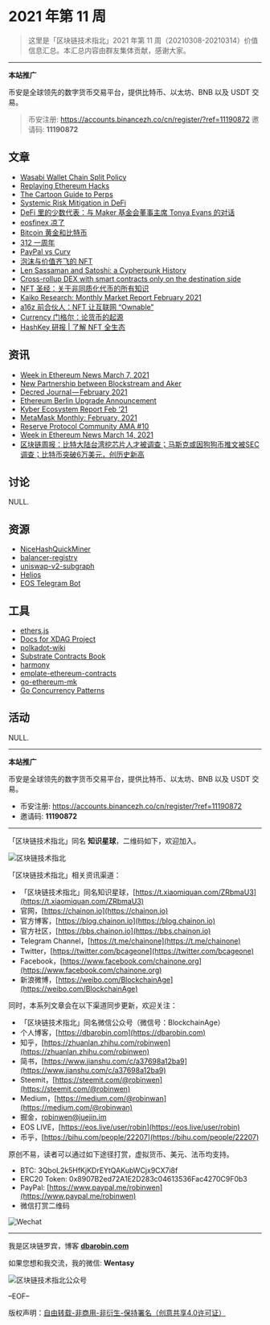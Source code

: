 # 2021 年第 11 周

> 这里是「区块链技术指北」2021 年第 11 周（20210308-20210314）价值信息汇总。本汇总内容由群友集体贡献，感谢大家。

***

**本站推广**

币安是全球领先的数字货币交易平台，提供比特币、以太坊、BNB 以及 USDT 交易。

> 币安注册: https://accounts.binancezh.co/cn/register/?ref=11190872
> 邀请码: **11190872**

## 文章

* [Wasabi Wallet Chain Split Policy](https://bbs.chainon.io/d/7361)
* [Replaying Ethereum Hacks](https://bbs.chainon.io/d/7363)
* [The Cartoon Guide to Perps](https://bbs.chainon.io/d/7368)
* [Systemic Risk Mitigation in DeFi](https://bbs.chainon.io/d/7369)
* [DeFi 里的少数代表：与 Maker 基金会董事主席 Tonya Evans 的对话](https://bbs.chainon.io/d/7372)
* [eosfinex 凉了](https://bbs.chainon.io/d/7373)
* [Bitcoin 黄金和比特币](https://bbs.chainon.io/d/7374)
* [312 一周年](https://bbs.chainon.io/d/7375)
* [PayPal vs Curv](https://bbs.chainon.io/d/7376)
* [泡沫与价值齐飞的 NFT](https://bbs.chainon.io/d/7377)
* [Len Sassaman and Satoshi: a Cypherpunk History](https://bbs.chainon.io/d/7392)
* [Cross-rollup DEX with smart contracts only on the destination side](https://bbs.chainon.io/d/7393)
* [NFT 圣经：关于非同质化代币的所有知识](https://bbs.chainon.io/d/7394)
* [Kaiko Research: Monthly Market Report February 2021](https://bbs.chainon.io/d/7395)
* [a16z 前合伙人：NFT 让互联网 “Ownable”](https://bbs.chainon.io/d/7396)
* [Currency 门格尔：论货币的起源](https://bbs.chainon.io/d/7397)
* [HashKey 研报 | 了解 NFT 全生态](https://bbs.chainon.io/d/7398)

## 资讯

* [Week in Ethereum News March 7, 2021](https://bbs.chainon.io/d/7360)
* [New Partnership between Blockstream and Aker](https://bbs.chainon.io/d/7362)
* [Decred Journal — February 2021](https://bbs.chainon.io/d/7364)
* [Ethereum Berlin Upgrade Announcement](https://bbs.chainon.io/d/7365)
* [Kyber Ecosystem Report Feb ‘21](https://bbs.chainon.io/d/7366)
* [MetaMask Monthly: February, 2021](https://bbs.chainon.io/d/7367)
* [Reserve Protocol Community AMA #10](https://bbs.chainon.io/d/7370)
* [Week in Ethereum News March 14, 2021](https://bbs.chainon.io/d/7371)
* [区块链周报：比特大陆台湾挖芯片人才被调查；马斯克或因狗狗币推文被SEC调查；比特币突破6万美元，创历史新高](https://bbs.chainon.io/d/7378)

## 讨论

NULL.

## 资源

* [NiceHashQuickMiner](https://bbs.chainon.io/d/7379)
* [balancer-registry](https://bbs.chainon.io/d/7380)
* [uniswap-v2-subgraph](https://bbs.chainon.io/d/7381)
* [Helios](https://bbs.chainon.io/d/7387)
* [EOS Telegram Bot](https://bbs.chainon.io/d/7391)

## 工具

* [ethers.js](https://bbs.chainon.io/d/7382)
* [Docs for XDAG Project](https://bbs.chainon.io/d/7383)
* [polkadot-wiki](https://bbs.chainon.io/d/7384)
* [Substrate Contracts Book](https://bbs.chainon.io/d/7385)
* [harmony](https://bbs.chainon.io/d/7386)
* [emplate-ethereum-contracts](https://bbs.chainon.io/d/7388)
* [go-ethereum-mk](https://bbs.chainon.io/d/7389)
* [Go Concurrency Patterns](https://bbs.chainon.io/d/7390)

## 活动

NULL.

***

**本站推广**

币安是全球领先的数字货币交易平台，提供比特币、以太坊、BNB 以及 USDT 交易。

* 币安注册: https://accounts.binancezh.co/cn/register/?ref=11190872
* 邀请码: **11190872**

***

「区块链技术指北」同名 **知识星球**，二维码如下，欢迎加入。

![区块链技术指北](https://cdn.dbarobin.com/3YzonTR.png)

「区块链技术指北」相关资讯渠道：

* 「区块链技术指北」同名知识星球，[https://t.xiaomiquan.com/ZRbmaU3](https://t.xiaomiquan.com/ZRbmaU3)
* 官网，[https://chainon.io](https://chainon.io)
* 官方博客，[https://blog.chainon.io](https://blog.chainon.io)
* 官方社区，[https://bbs.chainon.io](https://bbs.chainon.io)
* Telegram Channel，[https://t.me/chainone](https://t.me/chainone)
* Twitter，[https://twitter.com/bcageone](https://twitter.com/bcageone)
* Facebook，[https://www.facebook.com/chainone.org](https://www.facebook.com/chainone.org)
* 新浪微博，[https://weibo.com/BlockchainAge](https://weibo.com/BlockchainAge)

同时，本系列文章会在以下渠道同步更新，欢迎关注：

* 「区块链技术指北」同名微信公众号（微信号：BlockchainAge）
* 个人博客，[https://dbarobin.com](https://dbarobin.com)
* 知乎，[https://zhuanlan.zhihu.com/robinwen](https://zhuanlan.zhihu.com/robinwen)
* 简书，[https://www.jianshu.com/c/a37698a12ba9](https://www.jianshu.com/c/a37698a12ba9)
* Steemit，[https://steemit.com/@robinwen](https://steemit.com/@robinwen)
* Medium，[https://medium.com/@robinwan](https://medium.com/@robinwan)
* 掘金，[robinwen@juejin.im](https://juejin.im/user/5673ccae60b2260ee435f89a/posts)
* EOS LIVE，[https://eos.live/user/robin](https://eos.live/user/robin)
* 币乎，[https://bihu.com/people/22207](https://bihu.com/people/22207)

原创不易，读者可以通过如下途径打赏，虚拟货币、美元、法币均支持。

* BTC: 3QboL2k5HfKjKDrEYtQAKubWCjx9CX7i8f
* ERC20 Token: 0x8907B2ed72A1E2D283c04613536Fac4270C9F0b3
* PayPal: [https://www.paypal.me/robinwen](https://www.paypal.me/robinwen)
* 微信打赏二维码

![Wechat](https://cdn.dbarobin.com/SzoNl5b.jpg)

***

我是区块链罗宾，博客 **[dbarobin.com](https://dbarobin.com/)**

如果您想和我交流，我的微信: **Wentasy**

![区块链技术指北公众号](https://cdn.dbarobin.com/w0wignb.png)

–EOF–

版权声明：[自由转载-非商用-非衍生-保持署名（创意共享4.0许可证）](http://creativecommons.org/licenses/by-nc-nd/4.0/deed.zh)